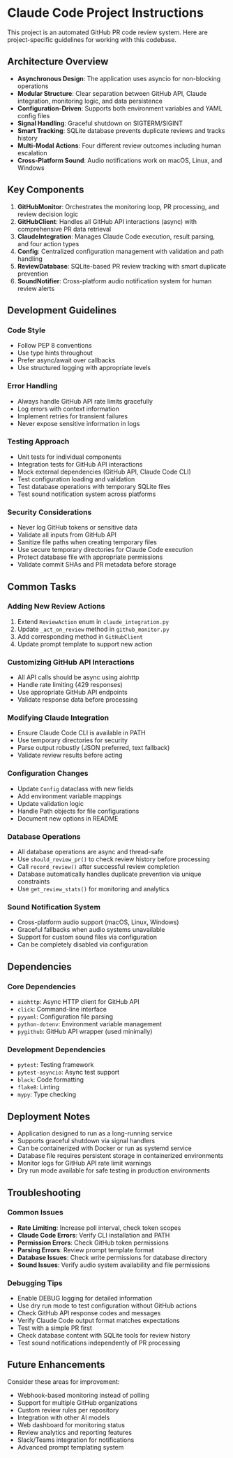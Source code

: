 # Claude Code Project Instructions

This project is an automated GitHub PR code review system. Here are project-specific guidelines for working with this codebase.

## Architecture Overview

- **Asynchronous Design**: The application uses asyncio for non-blocking operations
- **Modular Structure**: Clear separation between GitHub API, Claude integration, monitoring logic, and data persistence
- **Configuration-Driven**: Supports both environment variables and YAML config files
- **Signal Handling**: Graceful shutdown on SIGTERM/SIGINT
- **Smart Tracking**: SQLite database prevents duplicate reviews and tracks history
- **Multi-Modal Actions**: Four different review outcomes including human escalation
- **Cross-Platform Sound**: Audio notifications work on macOS, Linux, and Windows

## Key Components

1. **GitHubMonitor**: Orchestrates the monitoring loop, PR processing, and review decision logic
2. **GitHubClient**: Handles all GitHub API interactions (async) with comprehensive PR data retrieval
3. **ClaudeIntegration**: Manages Claude Code execution, result parsing, and four action types
4. **Config**: Centralized configuration management with validation and path handling
5. **ReviewDatabase**: SQLite-based PR review tracking with smart duplicate prevention
6. **SoundNotifier**: Cross-platform audio notification system for human review alerts

## Development Guidelines

### Code Style
- Follow PEP 8 conventions
- Use type hints throughout
- Prefer async/await over callbacks
- Use structured logging with appropriate levels

### Error Handling
- Always handle GitHub API rate limits gracefully
- Log errors with context information
- Implement retries for transient failures
- Never expose sensitive information in logs

### Testing Approach
- Unit tests for individual components
- Integration tests for GitHub API interactions
- Mock external dependencies (GitHub API, Claude Code CLI)
- Test configuration loading and validation
- Test database operations with temporary SQLite files
- Test sound notification system across platforms

### Security Considerations
- Never log GitHub tokens or sensitive data
- Validate all inputs from GitHub API
- Sanitize file paths when creating temporary files
- Use secure temporary directories for Claude Code execution
- Protect database file with appropriate permissions
- Validate commit SHAs and PR metadata before storage

## Common Tasks

### Adding New Review Actions
1. Extend `ReviewAction` enum in `claude_integration.py`
2. Update `_act_on_review` method in `github_monitor.py`
3. Add corresponding method in `GitHubClient`
4. Update prompt template to support new action

### Customizing GitHub API Interactions
- All API calls should be async using aiohttp
- Handle rate limiting (429 responses)
- Use appropriate GitHub API endpoints
- Validate response data before processing

### Modifying Claude Integration
- Ensure Claude Code CLI is available in PATH
- Use temporary directories for security
- Parse output robustly (JSON preferred, text fallback)
- Validate review results before acting

### Configuration Changes
- Update `Config` dataclass with new fields
- Add environment variable mappings
- Update validation logic
- Handle Path objects for file configurations
- Document new options in README

### Database Operations
- All database operations are async and thread-safe
- Use `should_review_pr()` to check review history before processing
- Call `record_review()` after successful review completion
- Database automatically handles duplicate prevention via unique constraints
- Use `get_review_stats()` for monitoring and analytics

### Sound Notification System
- Cross-platform audio support (macOS, Linux, Windows)
- Graceful fallbacks when audio systems unavailable
- Support for custom sound files via configuration
- Can be completely disabled via configuration

## Dependencies

### Core Dependencies
- `aiohttp`: Async HTTP client for GitHub API
- `click`: Command-line interface
- `pyyaml`: Configuration file parsing
- `python-dotenv`: Environment variable management
- `pygithub`: GitHub API wrapper (used minimally)

### Development Dependencies
- `pytest`: Testing framework
- `pytest-asyncio`: Async test support
- `black`: Code formatting
- `flake8`: Linting
- `mypy`: Type checking

## Deployment Notes

- Application designed to run as a long-running service
- Supports graceful shutdown via signal handlers
- Can be containerized with Docker or run as systemd service
- Database file requires persistent storage in containerized environments
- Monitor logs for GitHub API rate limit warnings
- Dry run mode available for safe testing in production environments

## Troubleshooting

### Common Issues
- **Rate Limiting**: Increase poll interval, check token scopes
- **Claude Code Errors**: Verify CLI installation and PATH
- **Permission Errors**: Check GitHub token permissions
- **Parsing Errors**: Review prompt template format
- **Database Issues**: Check write permissions for database directory
- **Sound Issues**: Verify audio system availability and file permissions

### Debugging Tips
- Enable DEBUG logging for detailed information
- Use dry run mode to test configuration without GitHub actions
- Check GitHub API response codes and messages
- Verify Claude Code output format matches expectations
- Test with a simple PR first
- Check database content with SQLite tools for review history
- Test sound notifications independently of PR processing

## Future Enhancements

Consider these areas for improvement:
- Webhook-based monitoring instead of polling
- Support for multiple GitHub organizations  
- Custom review rules per repository
- Integration with other AI models
- Web dashboard for monitoring status
- Review analytics and reporting features
- Slack/Teams integration for notifications
- Advanced prompt templating system